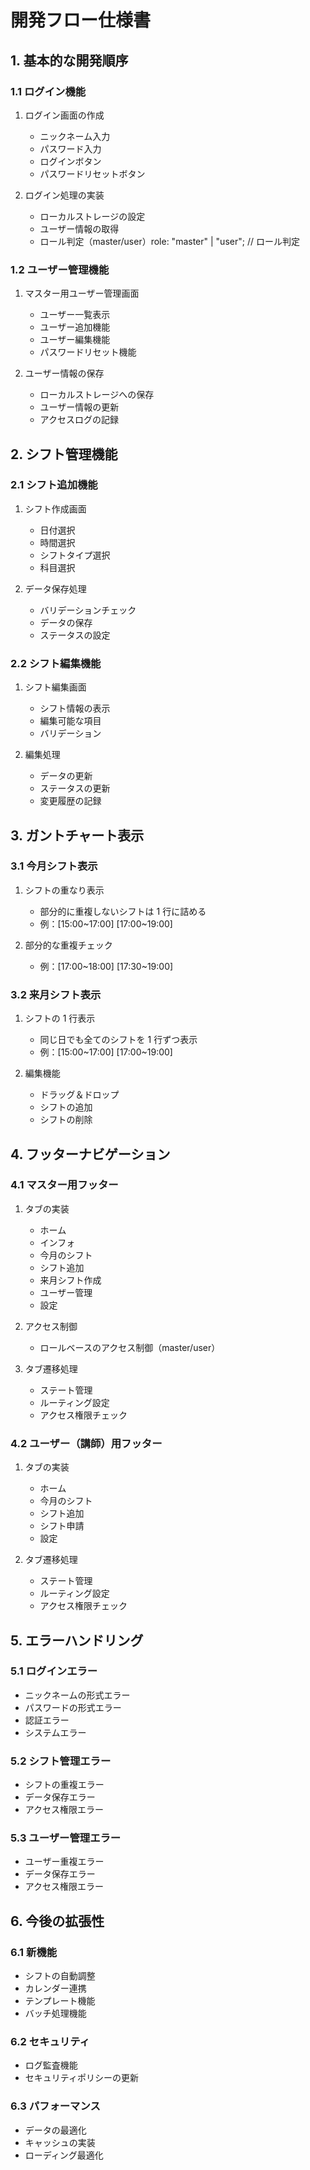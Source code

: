 # 開発フロー仕様書

## 1. 基本的な開発順序

### 1.1 ログイン機能

1. ログイン画面の作成

   - ニックネーム入力
   - パスワード入力
   - ログインボタン
   - パスワードリセットボタン

2. ログイン処理の実装
   - ローカルストレージの設定
   - ユーザー情報の取得
   - ロール判定（master/user）role: "master" | "user"; // ロール判定

### 1.2 ユーザー管理機能

1. マスター用ユーザー管理画面

   - ユーザー一覧表示
   - ユーザー追加機能
   - ユーザー編集機能
   - パスワードリセット機能

2. ユーザー情報の保存
   - ローカルストレージへの保存
   - ユーザー情報の更新
   - アクセスログの記録

## 2. シフト管理機能

### 2.1 シフト追加機能

1. シフト作成画面

   - 日付選択
   - 時間選択
   - シフトタイプ選択
   - 科目選択

2. データ保存処理
   - バリデーションチェック
   - データの保存
   - ステータスの設定

### 2.2 シフト編集機能

1. シフト編集画面

   - シフト情報の表示
   - 編集可能な項目
   - バリデーション

2. 編集処理
   - データの更新
   - ステータスの更新
   - 変更履歴の記録

## 3. ガントチャート表示

### 3.1 今月シフト表示

1. シフトの重なり表示

   - 部分的に重複しないシフトは 1 行に詰める
   - 例：[15:00~17:00] [17:00~19:00]

2. 部分的な重複チェック
   - 例：[17:00~18:00]
     [17:30~19:00]

### 3.2 来月シフト表示

1. シフトの 1 行表示

   - 同じ日でも全てのシフトを 1 行ずつ表示
   - 例：[15:00~17:00]
     [17:00~19:00]

2. 編集機能
   - ドラッグ＆ドロップ
   - シフトの追加
   - シフトの削除

## 4. フッターナビゲーション

### 4.1 マスター用フッター

1. タブの実装

   - ホーム
   - インフォ
   - 今月のシフト
   - シフト追加
   - 来月シフト作成
   - ユーザー管理
   - 設定

2. アクセス制御

   - ロールベースのアクセス制御（master/user）

3. タブ遷移処理
   - ステート管理
   - ルーティング設定
   - アクセス権限チェック

### 4.2 ユーザー（講師）用フッター

1. タブの実装

   - ホーム
   - 今月のシフト
   - シフト追加
   - シフト申請
   - 設定

2. タブ遷移処理
   - ステート管理
   - ルーティング設定
   - アクセス権限チェック

## 5. エラーハンドリング

### 5.1 ログインエラー

- ニックネームの形式エラー
- パスワードの形式エラー
- 認証エラー
- システムエラー

### 5.2 シフト管理エラー

- シフトの重複エラー
- データ保存エラー
- アクセス権限エラー

### 5.3 ユーザー管理エラー

- ユーザー重複エラー
- データ保存エラー
- アクセス権限エラー

## 6. 今後の拡張性

### 6.1 新機能

- シフトの自動調整
- カレンダー連携
- テンプレート機能
- バッチ処理機能

### 6.2 セキュリティ

- ログ監査機能
- セキュリティポリシーの更新

### 6.3 パフォーマンス

- データの最適化
- キャッシュの実装
- ローディング最適化
